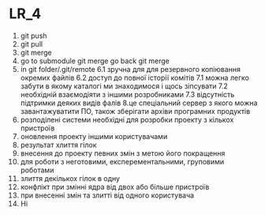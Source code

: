 # LR_4
1. git push
2. git pull
3. git merge 
4. go to submodule git merge go back git merge
5. in git folder/.git/remote
6.1 зручна для для резервного копіювання окремих файлів
6.2 доступ до повної історії комітів
7.1 можна легко забути в якому каталогі ми знаходимося і щось зіпсувати
7.2 необхідній взаємодіяти з іншими розробниками
7.3 відсутність підтримки деяких видів фалів
8.це спеціальний сервер з якого можна завантажуватити ПО, також зберігати архіви програмних продуктів
9. розподілені системи необхідні для розробки проекту з кількох пристроїв
10. оновлення проекту іншими користувачами
11. результат хлиття гілок
12. внесення до проекту певних змін з метою його покращення 
13. для роботи з неготовими, експерементальними, груповими роботами
14. злиття декількох гілок в одну
15. конфлікт при змінні ядра від двох або більше пристроїв
16. при внесенні змін та злитті від одного користувача
17. Ні 

